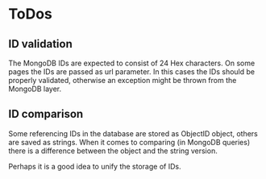 # ToDos #

## ID validation ##

The MongoDB IDs are expected to consist of 24 Hex characters.
On some pages the IDs are passed as url parameter. In this cases
the IDs should be properly validated, otherwise an exception might
be thrown from the MongoDB layer.

## ID comparison ##

Some referencing IDs in the database are stored as ObjectID object, 
others are saved as strings. When it comes to comparing (in MongoDB 
queries) there is a difference between the object and the string 
version.

Perhaps it is a good idea to unify the storage of IDs.